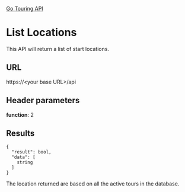 [Go Touring API](GoTouringAPI.md)

# List Locations
This API will return a list of start locations.   


## URL
https://\<your base URL\>/api

## Header parameters
**function**: 2

## Results 
```
{
  "result": bool, 
  "data": [
    string
  ]
}
```

The location returned are based on all the active tours in the database.

